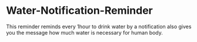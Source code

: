 # Water-Notification-Reminder
This reminder reminds every 1hour to drink water by a notification also gives you the message how much water is necessary for human body.
